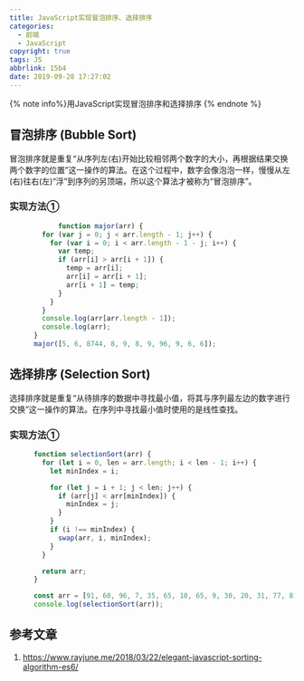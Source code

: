 ```yaml
---
title: JavaScript实现冒泡排序、选择排序
categories:
  - 前端
  - JavaScript
copyright: true
tags: JS
abbrlink: 15b4
date: 2019-09-28 17:27:02
---
```


{% note info%}用JavaScript实现冒泡排序和选择排序 {% endnote %}
<!-- more -->



## 冒泡排序	(Bubble Sort)

​		冒泡排序就是重复“从序列左(右)开始比较相邻两个数字的大小，再根据结果交换两个数字的位置”这一操作的算法。在这个过程中，数字会像泡泡一样，慢慢从左(右)往右(左)“浮”到序列的另顶端，所以这个算法才被称为“冒泡排序”。



### 实现方法①

```javascript
			function major(arr) {
        for (var j = 0; j < arr.length - 1; j++) {
          for (var i = 0; i < arr.length - 1 - j; i++) {
            var temp;
            if (arr[i] > arr[i + 1]) {
              temp = arr[i];
              arr[i] = arr[i + 1];
              arr[i + 1] = temp;
            }
          }
        }
        console.log(arr[arr.length - 1]);
        console.log(arr);
      }
      major([5, 6, 8744, 8, 9, 8, 9, 96, 9, 6, 6]);
```



## 选择排序	(Selection Sort)

​	选择排序就是重复“从待排序的数据中寻找最小值，将其与序列最左边的数字进行交换”这一操作的算法。在序列中寻找最小值时使用的是线性查找。



### 实现方法①

```javascript
      function selectionSort(arr) {
        for (let i = 0, len = arr.length; i < len - 1; i++) {
          let minIndex = i;

          for (let j = i + 1; j < len; j++) {
            if (arr[j] < arr[minIndex]) {
              minIndex = j;
            }
          }
          if (i !== minIndex) {
            swap(arr, i, minIndex);
          }
        }

        return arr;
      }

      const arr = [91, 60, 96, 7, 35, 65, 10, 65, 9, 30, 20, 31, 77, 81, 24];
      console.log(selectionSort(arr));
```


## 参考文章
1. https://www.rayjune.me/2018/03/22/elegant-javascript-sorting-algorithm-es6/